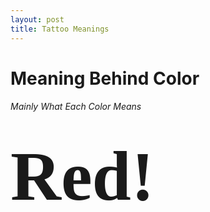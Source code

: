 ```yaml
---
layout: post
title: Tattoo Meanings 
---
```


# Meaning Behind Color 
###### Mainly What Each Color Means


# <span style="font-family:Papyrus; font-size:4em;"> Red!</span>




